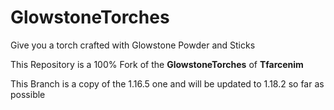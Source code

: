 # GlowstoneTorches
Give you a torch crafted with Glowstone Powder and Sticks

This Repository is a 100% Fork of the **GlowstoneTorches** of **Tfarcenim**

This Branch is a copy of the 1.16.5 one and will be updated to 1.18.2 so far as possible

